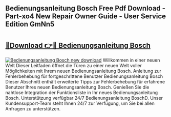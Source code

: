 ## Bedienungsanleitung Bosch Free Pdf Download - Part-xo4 New Repair Owner Guide - User Service Edition GmNn5

# <h2><a href="http://df1uop.blite.top/?on=Bedienungsanleitung+Bosch">🔗Download 👉🔴 Bedienungsanleitung Bosch</a></h2>

[![Bedienungsanleitung Bosch new download](https://i.imgur.com/lujVjoI.png)](http://df1uop.blite.top/?on=Bedienungsanleitung+Bosch)
Willkommen in einer neuen Welt Dieser Leitfaden öffnet die Türen zu einer neuen Welt voller Möglichkeiten mit Ihrem neuen Bedienungsanleitung Bosch. Anleitung zur Fehlerbehebung für fortgeschrittene Benutzer Bedienungsanleitung Bosch Dieser Abschnitt enthält erweiterte Tipps zur Fehlerbehebung für erfahrene Benutzer Ihres neuen Bedienungsanleitung Bosch. Genießen Sie die nahtlose Integration der Funktionsliste in Ihr neues Bedienungsanleitung Bosch. Unterstützung verfügbar 24/7 Bedienungsanleitung BoschD. Unser Kundensupport-Team steht Ihnen 24/7 zur Verfügung, um Sie bei allen Anfragen zu unterstützen.
